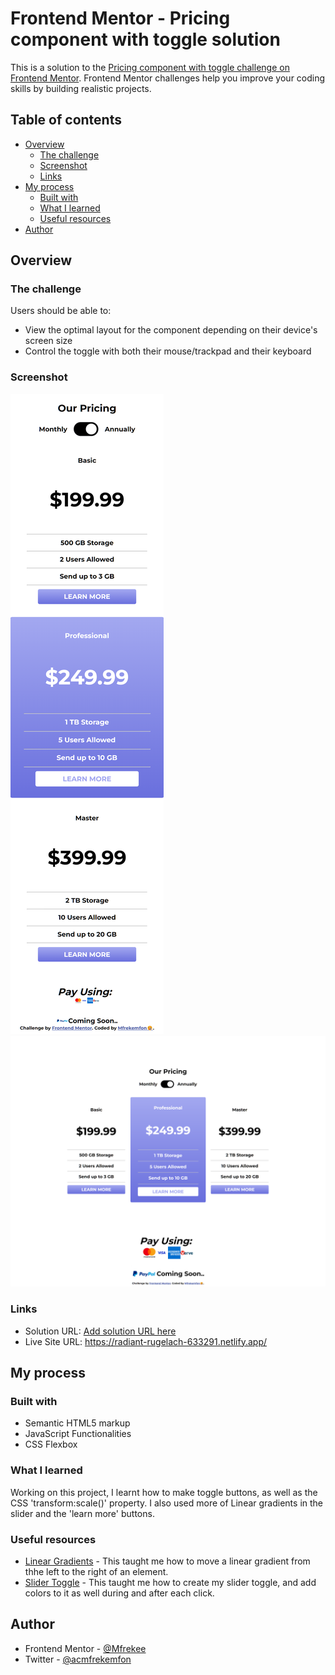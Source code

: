 # Frontend Mentor - Pricing component with toggle solution

This is a solution to the [Pricing component with toggle challenge on Frontend Mentor](https://www.frontendmentor.io/challenges/pricing-component-with-toggle-8vPwRMIC). Frontend Mentor challenges help you improve your coding skills by building realistic projects. 

## Table of contents

- [Overview](#overview)
  - [The challenge](#the-challenge)
  - [Screenshot](#screenshot)
  - [Links](#links)
- [My process](#my-process)
  - [Built with](#built-with)
  - [What I learned](#what-i-learned)
  - [Useful resources](#useful-resources)
- [Author](#author)


## Overview

### The challenge

Users should be able to:

- View the optimal layout for the component depending on their device's screen size
- Control the toggle with both their mouse/trackpad and their keyboard

### Screenshot

![Mobile & Tablet](./Mobile-Design.png)
![Laptops](./Desktop-Design.png)

### Links

- Solution URL: [Add solution URL here](https://your-solution-url.com)
- Live Site URL: https://radiant-rugelach-633291.netlify.app/

## My process

### Built with

- Semantic HTML5 markup
- JavaScript Functionalities
- CSS Flexbox

### What I learned

Working on this project, I learnt how to make toggle buttons, as well as the CSS 'transform:scale()' property. I also used more of Linear gradients in the slider and the 'learn more' buttons.


### Useful resources

- [Linear Gradients](https://www.w3schools.com/css/css3_gradients.asp) - This taught me how to move a linear gradient from thhe left to the right of an element.
- [Slider Toggle](https://www.w3schools.com/howto/howto_css_switch.asp) - This taught me how to create my slider toggle, and add colors to it as well during and after each click.

## Author

- Frontend Mentor - [@Mfrekee](https://www.frontendmentor.io/profile/Mfrekee)
- Twitter - [@acmfrekemfon](https://www.twitter.com/acmfrekemfon)
